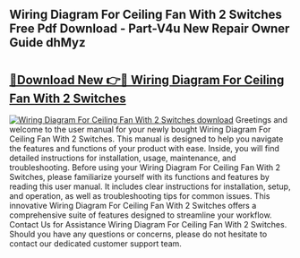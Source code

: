 ## Wiring Diagram For Ceiling Fan With 2 Switches Free Pdf Download - Part-V4u New Repair Owner Guide dhMyz

# <h2><a href="http://dfrbnj.blite.top/?on=Wiring+Diagram+For+Ceiling+Fan+With+2+Switches">🔗Download New 👉🔴 Wiring Diagram For Ceiling Fan With 2 Switches</a></h2>

[![Wiring Diagram For Ceiling Fan With 2 Switches download](https://i.imgur.com/lujVjoI.png)](http://dfrbnj.blite.top/?on=Wiring+Diagram+For+Ceiling+Fan+With+2+Switches)
Greetings and welcome to the user manual for your newly bought Wiring Diagram For Ceiling Fan With 2 Switches. This manual is designed to help you navigate the features and functions of your product with ease. Inside, you will find detailed instructions for installation, usage, maintenance, and troubleshooting. Before using your Wiring Diagram For Ceiling Fan With 2 Switches, please familiarize yourself with its functions and features by reading this user manual. It includes clear instructions for installation, setup, and operation, as well as troubleshooting tips for common issues. This innovative Wiring Diagram For Ceiling Fan With 2 Switches offers a comprehensive suite of features designed to streamline your workflow. Contact Us for Assistance Wiring Diagram For Ceiling Fan With 2 Switches. Should you have any questions or concerns, please do not hesitate to contact our dedicated customer support team.
